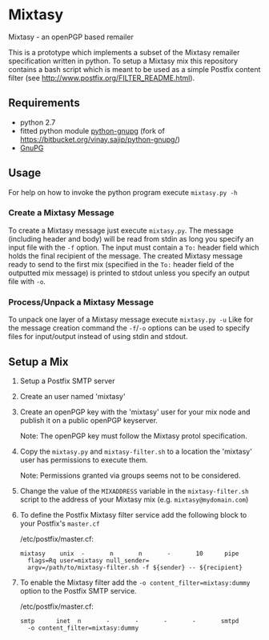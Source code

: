 # Mixtasy
Mixtasy - an openPGP based remailer

This is a prototype which implements a subset of the Mixtasy remailer specification written in python.
To setup a Mixtasy mix this repository contains a bash script which is meant to be used as a simple Postfix content filter (see http://www.postfix.org/FILTER_README.html).

## Requirements
* python 2.7
* fitted python module [python-gnupg](https://github.com/jojoob/python-gnupg) (fork of https://bitbucket.org/vinay.sajip/python-gnupg/)
* [GnuPG](https://gnupg.org/)

## Usage
For help on how to invoke the python program execute `mixtasy.py -h`

### Create a Mixtasy Message
To create a Mixtasy message just execute `mixtasy.py`.
The message (including header and body) will be read from stdin as long you specify an input file with the `-f` option.
The input must contain a `To:` header field which holds the final recipient of the message.
The created Mixtasy message ready to send to the first mix (specified in the `To:` header field of the outputted mix message) is printed to stdout unless you specify an output file with `-o`.

### Process/Unpack a Mixtasy Message
To unpack one layer of a Mixtasy message execute `mixtasy.py -u`
Like for the message creation command the `-f`/`-o` options can be used to specify files for input/output instead of using stdin and stdout.

## Setup a Mix
1. Setup a Postfix SMTP server
2. Create an user named 'mixtasy'
3. Create an openPGP key with the 'mixtasy' user for your mix node and publish it on a public openPGP keyserver.

    Note: The openPGP key must follow the Mixtasy protol specification.
4. Copy the `mixtasy.py` and `mixtasy-filter.sh` to a location the 'mixtasy' user has permissions to execute them.

    Note: Permissions granted via groups seems not to be considered.
5. Change the value of the `MIXADDRESS` variable in the `mixtasy-filter.sh` script to the address of your Mixtasy mix (e.g. `mixtasy@mydomain.com`)
5. To define the Postfix Mixtasy filter service
    add the following block to your Postfix's `master.cf`

    /etc/postfix/master.cf:
    ```
    mixtasy    unix  -       n       n       -       10      pipe
      flags=Rq user=mixtasy null_sender=
      argv=/path/to/mixtasy-filter.sh -f ${sender} -- ${recipient}
    ```

6. To enable the Mixtasy filter
    add the `-o content_filter=mixtasy:dummy` option to the Postfix SMTP service.

    /etc/postfix/master.cf:
    ```
    smtp      inet  n       -       -       -       -       smtpd
      -o content_filter=mixtasy:dummy
    ```

